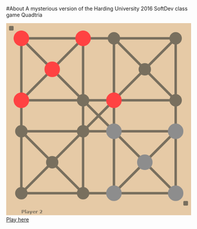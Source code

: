 #About
A mysterious version of the Harding University 2016 SoftDev class game Quadtria

<div>
<a href="//gotankersley.github.io/pyramid/">
<img src="//raw.githubusercontent.com/gotankersley/pyramid/gh-pages/img/screenshot.png" border="0" style="width:500px" />
</a>
</div>
<a href="//gotankersley.github.io/pyramid/">Play here</a>